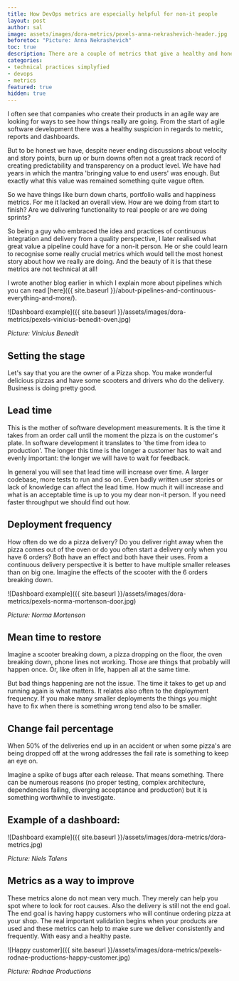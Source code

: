 ```yaml
---
title: How DevOps metrics are especially helpful for non-it people
layout: post
author: sal
image: assets/images/dora-metrics/pexels-anna-nekrashevich-header.jpg
beforetoc: "Picture: Anna Nekrashevich"
toc: true
description: There are a couple of metrics that give a healthy and honest overview on the status of our software delivery. They look technical but they are not. Here I describe how you can read them and have better control of the process by monitoring the right things.
categories:
- technical practices simplyfied
- devops
- metrics
featured: true
hidden: true
---
```


I often see that companies who create their products in an agile way are looking for ways to see how things really are going. From the start of agile software development there was a healthy suspicion in regards to metric, reports and dashboards.

But to be honest we have, despite never ending discussions about velocity and story points, burn up or burn downs often not a great track record of creating predictability and transparency on a product level. We have had years in which the mantra 'bringing value to end users' was enough. But exactly what this value was remained something quite vague often.

So we have things like burn down charts, portfolio walls and happiness metrics. For me it lacked an overall view. How are we doing from start to finish? Are we delivering functionality to real people or are we doing sprints?

So being a guy who embraced the idea and practices of continuous integration and delivery from a quality perspective, I later realised what great value a pipeline could have for a non-it person. He or she could learn to recognise some really crucial metrics which would tell the most honest story about how we really are doing. And the beauty of it is that these metrics  are not technical at all!

I wrote another blog earlier in which I explain more about pipelines which you can read [here]({{ site.baseurl }}/about-pipelines-and-continuous-everything-and-more/).

![Dashboard example]({{ site.baseurl }}/assets/images/dora-metrics/pexels-vinicius-benedit-oven.jpg)

*Picture: Vinicius Benedit*

## Setting the stage

Let's say that you are the owner of a Pizza shop. You make wonderful delicious pizzas and have some scooters and drivers who do the delivery. Business is doing pretty good.

## Lead time

This is the mother of software development measurements. It is the time it takes from an order call until the moment the pizza is on the customer's plate. In software development it translates to 'the time from idea to production'. The longer this time is the longer a customer has to wait and evenly important: the longer we will have to wait for feedback.

In general you will see that lead time will increase over time. A larger codebase, more tests to run and so on. Even badly written user stories or lack of knowledge can affect the lead time. How much it will increase and what is an acceptable time is up to you my dear non-it person. If you need faster throughput we should find out how.

## Deployment frequency

How often do we do a pizza delivery? Do you deliver right away when the pizza comes out of the oven or do you often start a delivery only when you have 6 orders? Both have an effect and both have their uses. From a continuous delivery perspective it is better to have multiple smaller releases than on big one. Imagine the effects of the scooter with the 6 orders breaking down.

![Dashboard example]({{ site.baseurl }}/assets/images/dora-metrics/pexels-norma-mortenson-door.jpg)

*Picture: Norma Mortenson*

## Mean time to restore

Imagine a scooter breaking down, a pizza dropping on the floor, the oven breaking down, phone lines not working. Those are things that probably will happen once. Or, like often in life, happen all at the same time.

But bad things happening are not the issue. The time it takes to get up and running again is what matters. It relates also often to the deployment frequency. If you make many smaller deployments the things you might have to fix when there is something wrong tend also to be smaller.

## Change fail percentage

When 50% of the deliveries end up in an accident or when some pizza's are being dropped off at the wrong addresses the fail rate is something to keep an eye on.

Imagine a spike of bugs after each release. That means something. There can be numerous reasons (no proper testing, complex architecture, dependencies failing, diverging acceptance and production) but it is something worthwhile to investigate.


## Example of a dashboard:

![Dashboard example]({{ site.baseurl }}/assets/images/dora-metrics/dora-metrics.jpg)

*Picture: Niels Talens*

## Metrics as a way to improve

These metrics alone do not mean very much. They merely can help you spot where to look for root causes. Also the delivery is still not the end goal. The end goal is having happy customers who will continue ordering pizza at your shop. The real important validation begins when your products are used and these metrics can help to make sure we deliver consistently and frequently. With easy and a healthy paste.

![Happy customer]({{ site.baseurl }}/assets/images/dora-metrics/pexels-rodnae-productions-happy-customer.jpg)

*Picture: Rodnae Productions*
